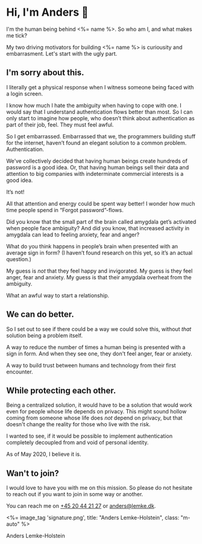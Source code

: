 # Hi, I'm Anders 👋

I'm the human being behind <%= name %>. So who am I, and what makes me tick?

My two driving motivators for building <%= name %> is curiousity and embarrasment. Let's start with the ugly part.

## I'm sorry about this.

I literally get a physical response when I witness someone being faced with a login screen.

I know how much I hate the ambiguity when having to cope with one. I would say that I understand authentication flows better than most. So I can only start to imagine how people, who doesn’t think about authentication as part of their job, feel. They must feel awful.

So I get embarrassed. Embarrassed that we, the programmers building stuff for the internet, haven’t found an elegant solution to a common problem. Authentication. 

We’ve collectively decided that having human beings create hundreds of password is a good idea. Or, that having human beings sell their data and attention to big companies with indeterminate commercial interests is a good idea.

It’s not!

All that attention and energy could be spent way better! I wonder how much time people spend in “Forgot password”-flows.

Did you know that the small part of the brain called amygdala get’s activated when people face ambiguity? And did you know, that increased activity in amygdala can lead to feeling anxiety, fear and anger?

What do you think happens in people’s brain when presented with an average sign in form? (I haven’t found research on this yet, so it’s an actual question.)

My guess is _not_ that they feel happy and invigorated. My guess is they feel anger, fear and anxiety. My guess is that their amygdala overheat from the ambiguity.

What an awful way to start a relationship.

## We can do better.

So I set out to see if there could be a way we could solve this, without _that_ solution being a problem itself.

A way to reduce the number of times a human being is presented with a sign in form. And when they see one, they don't feel anger, fear or anxiety.

A way to build trust between humans and technology from their first encounter.

## While protecting each other.

Being a centralized solution, it would have to be a solution that would work even for people whose life depends on privacy. This might sound hollow coming from someone whose life does _not_ depend on privacy, but that doesn't change the reality for those who live with the risk.

I wanted to see, if it would be possible to implement authentication completely decoupled from and void of personal identity.

As of May 2020, I believe it is.

## Wan't to join?

I would love to have you with me on this mission. So please do not hesitate to reach out if you want to join in some way or another.

 You can reach me on [+45 20 44 21 27](tel:+4520442127) or [anders@lemke.dk](mailto:anders@lemke.dk).

 <%= image_tag 'signature.png', title: "Anders Lemke-Holstein", class: "m-auto" %>

 <p class="text-center font-bold -mt-4">
   Anders Lemke-Holstein
 </p>
